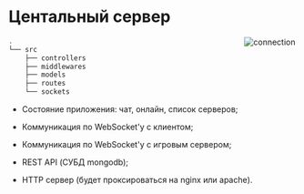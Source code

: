 # Центальный сервер

<img src="https://i.ibb.co/vqNFdQM/connection-diagram.png" align="right" alt="connection">

```bash
.
└── src
    ├── controllers
    ├── middlewares
    ├── models
    ├── routes
    └── sockets
```

* Состояние приложения: чат, онлайн, список серверов;

* Коммуникация по WebSocket'у с клиентом;

* Коммуникация по WebSocket'у с игровым сервером;

* REST API (СУБД mongodb);

* HTTP сервер (будет проксироваться на nginx или apache).
